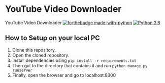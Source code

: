 # YouTube Video Downloader

YouTube Video Downloader
[![forthebadge made-with-python](http://ForTheBadge.com/images/badges/made-with-python.svg)](https://www.python.org/)                  [![Python 3.8](https://img.shields.io/badge/python-3.8-blue.svg)](https://www.python.org/downloads/release/python-360/)


## How to Setup on your local PC

1. Clone this repository.
2. Open the cloned repository.
3. Install dependencies using ``pip install -r requirements.txt``
4. Then got to the directory that contains it and run ``python manage.py runserver``
5. Finally, open the browser and go to localhost:8000